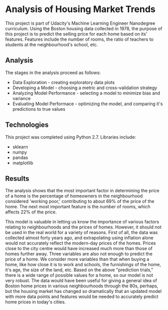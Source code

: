 # Analysis of Housing Market Trends

This project is part of Udacity's Machine Learning Engineer Nanodegree curriculum. Using the Boston housing data collected in 1978, the purpose of this project is to predict the selling price for each home based on its' features. Features include the number of rooms, the ratio of teachers to students at the neighbourhood's school, etc. 

## Analysis

The stages in the analysis proceed as follows:
* Data Exploration - creating exploratory data plots
* Developing a Model - choosing a metric and cross-validation strategy
* Analyzing Model Performance - selecting a model to minimize bias and variance
* Evaluating Model Performace - optimizing the model, and comparing it's predictions to true values

## Technologies

This project was completed using Python 2.7. Libraries include:
* sklearn
* numpy
* pandas
* matplotlib

## Results

The analysis shows that the most important factor in determining the price of a home is the percentage of homeowners in the neighbourhood considered 'working poor,' contributing to about 69% of the price of the home. The next most important feature is the number of rooms, which affects 22% of the price.

This model is valuable in letting us know the importance of various factors relating to neighbourhoods and the prices of homes. However, it should not be used in the real world for a variety of reasons. First of all, the data was collected almost forty years ago, and extrapolating using inflation alone would not accurately reflect the modern-day prices of the homes. Prices close to the city centre would have increased much more than those of homes further away. Three variables are also not enough to predict the price of a home. We consider more variables than that when buying a home, like how close it is to work and schools, the furnishings of the home, it's age, the size of the land, etc. Based on the above "prediction trials," there is a wide range of possible values for a home, so our model is not very robust. The data would have been useful for giving a general idea of Boston home prices in various neighbourhoods through the 80s, perhaps, but the housing market has changed so dramatically that an updated model with more data points and features would be needed to accurately predict home prices in today's cities.
